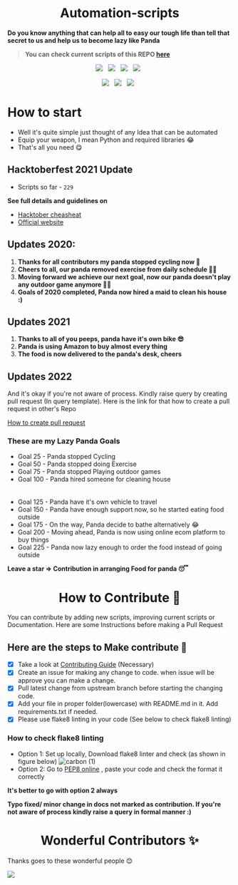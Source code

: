 <h1 align=center> Automation-scripts </h1>

**Do you know anything that can help all to easy our tough life than tell that secret to us and help us to become lazy like Panda**

> **You can check current scripts of this REPO [here](https://github.com/python-geeks/Automation-scripts/blob/main/SCRIPTS.md)**

<p align="center">
  <a href="https://github.com/python-geeks/Automation-scripts/issues"><img src="https://img.shields.io/github/issues/python-geeks/Automation-scripts.svg?style=for-the-badge&logo=appveyor" /></a>&nbsp;&nbsp;
  <a href="https://github.com/python-geeks/Automation-scripts/fork"><img src="https://img.shields.io/github/forks/python-geeks/Automation-scripts.svg?style=for-the-badge&logo=appveyor" /></a>&nbsp;&nbsp;
  <a href="#"><img src="https://img.shields.io/github/stars/python-geeks/Automation-scripts.svg?style=for-the-badge&logo=appveyor" /></a>&nbsp;&nbsp;
  <a href="https://github.com/python-geeks/Automation-scripts/blob/main/LICENSE"><img src="https://img.shields.io/github/license/python-geeks/Automation-scripts.svg?style=for-the-badge&logo=appveyor" /></a>&nbsp;&nbsp;
</p>

<p align="center">
  <a href="#"><img src="https://forthebadge.com/images/badges/built-with-love.svg" /></a>&nbsp;&nbsp;
  <a href="#"><img src="https://forthebadge.com/images/badges/made-with-python.svg" /></a>&nbsp;&nbsp;
  <a href="#"><img src="https://forthebadge.com/images/badges/built-by-developers.svg" /></a>&nbsp;&nbsp;
</p>

# How to start

* Well it's quite simple just thought of any Idea that can be automated
* Equip your weapon, I mean Python and required libraries 😂
* That's all you need 😋

## Hacktoberfest 2021 Update

- Scripts so far - `229`

**See full details and guidelines on**
  * [Hacktober cheasheat](https://github.com/python-geeks/Automation-scripts/blob/main/HACKTOBERFEST.md) 
  * [Official website](https://hacktoberfest.com/s)


## Updates 2020:
1. **Thanks for all contributors my panda stopped cycling now 🛴** 
2. **Cheers to all, our panda removed exercise from daily schedule 🤸‍♂️**
3. **Moving forward we achieve our next goal, now our panda doesn't play any outdoor game anymore  🏌️‍♂️**
4. **Goals of 2020 completed, Panda now hired a maid to clean his house :)**

## Updates 2021
1. **Thanks to all of you peeps, panda have it's own bike 😎**
2. **Panda is using Amazon to buy almost every thing**
3. **The food is now delivered to the panda's desk, cheers**

## Updates 2022

And it's okay if you're not aware of process. Kindly raise query by creating pull request (In query template). Here is the link for that how to create a pull request in other's Repo

[How to create pull request](https://opensource.com/article/19/7/create-pull-request-github)

### These are my Lazy Panda Goals

<ul>
<li>Goal 25 - Panda stopped Cycling</li>
<li>Goal 50 - Panda stopped doing Exercise</li>
<li>Goal 75 - Panda stopped Playing outdoor games</li>
<li>Goal 100 - Panda hired someone for cleaning house</li>
<br></br>
<li>Goal 125 - Panda have it's own vehicle to travel </li>
<li>Goal 150 - Panda have enough support now, so he started eating food outside</li>
<li>Goal 175 - On the way, Panda decide to bathe alternatively 😂 </li>
<li>Goal 200 - Moving ahead, Panda is now using online ecom platform to buy things</li>
<li>Goal 225 - Panda now lazy enough to order the food instead of going outside</li>
</ul>

**Leave a star => Contribution in arranging Food for panda 😴**

<h1 align=center> How to Contribute 🤔 </h1>

You can contribute by adding new scripts, improving current scripts or Documentation. Here are some Instructions before making a Pull Request

## Here are the steps to Make contribute 👣

- [x] Take a look at [Contributing Guide](https://github.com/python-geeks/Automation-scripts/blob/main/CONTRIBUTING.md) (Necessary)
- [x] Create an issue for making any change to code. when issue will be approve you can make a change.
- [x] Pull latest change from upstream branch before starting the changing code.
- [x] Add your file in proper folder(lowercase) with README.md in it. Add requirements.txt if needed.
- [x] Please use flake8 linting in your code (See below to check flake8 linting)

### How to check flake8 linting


* Option 1: Set up locally, Download flake8 linter and check (as shown in figure below)
![carbon (1)](https://user-images.githubusercontent.com/42181691/135052274-49d6f2be-04c0-4bf7-9c25-b734b8db6f3c.png)
* Option 2: Go to [PEP8 online](http://pep8online.com/) , paste your code and check the format it correctly

**It's better to go with option 2 always**

**Typo fixed/ minor change in docs not marked as contribution. If you're not aware of process kindly raise a query in formal manner :)**

<h1 align=center> Wonderful Contributors ✨ </h1>

Thanks goes to these wonderful people 😊

<a href="https://github.com/python-geeks/Automation-scripts/graphs/contributors">
  <img src="https://contrib.rocks/image?repo=python-geeks/Automation-scripts" />
</a>
